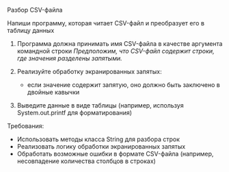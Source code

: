 Разбор CSV-файла

Напиши программу, которая читает CSV-файл и преобразует его в таблицу данных

1) Программа должна принимать имя CSV-файла в качестве аргумента командной строки
   *Предположим, что CSV-файл содержит строки, где значения разделены запятыми.*

2) Реализуйте обработку экранированных запятых:
    - если значение содержит запятую, оно должно быть заключено в двойные кавычки

3) Выведите данные в виде таблицы (например, используя System.out.printf для форматирования)

Требования:

- Использовать методы класса String для разбора строк
- Реализовать логику обработки экранированных запятых
- Обработать возможные ошибки в формате CSV-файла (например, несовпадение количества столбцов в строках)